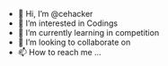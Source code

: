 - 👋 Hi, I’m @cehacker
- 👀 I’m interested in Codings
- 🌱 I’m currently learning in competition
- 💞️ I’m looking to collaborate on 
- 📫 How to reach me ...

<!---
cehacker/cehacker is a ✨ special ✨ repository because its `README.md` (this file) appears on your GitHub profile.
You can click the Preview link to take a look at your changes.
--->
